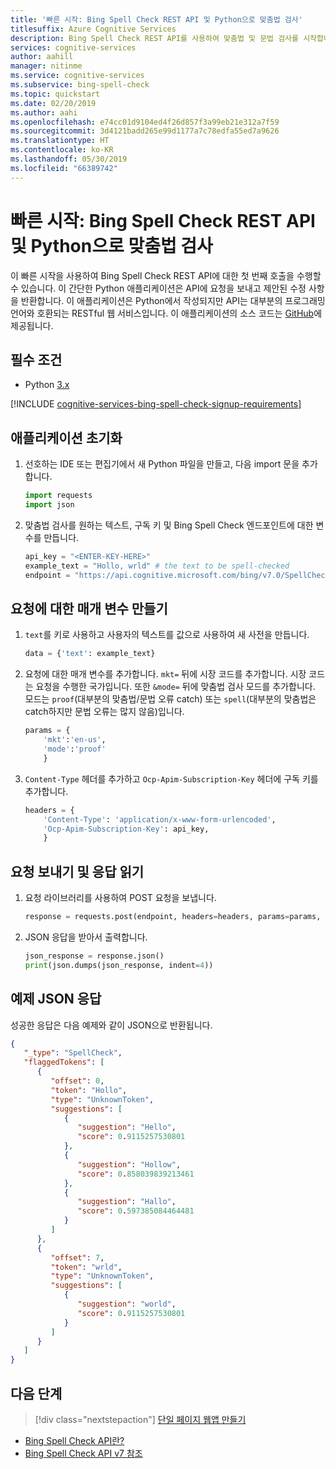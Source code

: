 ```yaml
---
title: '빠른 시작: Bing Spell Check REST API 및 Python으로 맞춤법 검사'
titlesuffix: Azure Cognitive Services
description: Bing Spell Check REST API를 사용하여 맞춤법 및 문법 검사를 시작합니다.
services: cognitive-services
author: aahill
manager: nitinme
ms.service: cognitive-services
ms.subservice: bing-spell-check
ms.topic: quickstart
ms.date: 02/20/2019
ms.author: aahi
ms.openlocfilehash: e74cc01d9104ed4f26d857f3a99eb21e312a7f59
ms.sourcegitcommit: 3d4121badd265e99d1177a7c78edfa55ed7a9626
ms.translationtype: HT
ms.contentlocale: ko-KR
ms.lasthandoff: 05/30/2019
ms.locfileid: "66389742"
---
```

# <a name="quickstart-check-spelling-with-the-bing-spell-check-rest-api-and-python"></a>빠른 시작: Bing Spell Check REST API 및 Python으로 맞춤법 검사

이 빠른 시작을 사용하여 Bing Spell Check REST API에 대한 첫 번째 호출을 수행할 수 있습니다. 이 간단한 Python 애플리케이션은 API에 요청을 보내고 제안된 수정 사항을 반환합니다. 이 애플리케이션은 Python에서 작성되지만 API는 대부분의 프로그래밍 언어와 호환되는 RESTful 웹 서비스입니다. 이 애플리케이션의 소스 코드는 [GitHub](https://github.com/Azure-Samples/cognitive-services-REST-api-samples/blob/master/python/Search/BingEntitySearchv7.py)에 제공됩니다.

## <a name="prerequisites"></a>필수 조건

* Python [3.x](https://www.python.org)

[!INCLUDE [cognitive-services-bing-spell-check-signup-requirements](../../../../includes/cognitive-services-bing-spell-check-signup-requirements.md)]

## <a name="initialize-the-application"></a>애플리케이션 초기화

1. 선호하는 IDE 또는 편집기에서 새 Python 파일을 만들고, 다음 import 문을 추가합니다.

   ```python
   import requests
   import json
   ```

2. 맞춤법 검사를 원하는 텍스트, 구독 키 및 Bing Spell Check 엔드포인트에 대한 변수를 만듭니다.

    ```python
    api_key = "<ENTER-KEY-HERE>"
    example_text = "Hollo, wrld" # the text to be spell-checked
    endpoint = "https://api.cognitive.microsoft.com/bing/v7.0/SpellCheck"
    ```

## <a name="create-the-parameters-for-the-request"></a>요청에 대한 매개 변수 만들기

1. `text`를 키로 사용하고 사용자의 텍스트를 값으로 사용하여 새 사전을 만듭니다.

    ```python
    data = {'text': example_text}
    ```

2. 요청에 대한 매개 변수를 추가합니다. `mkt=` 뒤에 시장 코드를 추가합니다. 시장 코드는 요청을 수행한 국가입니다. 또한 `&mode=` 뒤에 맞춤법 검사 모드를 추가합니다. 모드는 `proof`(대부분의 맞춤법/문법 오류 catch) 또는 `spell`(대부분의 맞춤법은 catch하지만 문법 오류는 많지 않음)입니다.

    ```python
    params = {
        'mkt':'en-us',
        'mode':'proof'
        }
    ```

3. `Content-Type` 헤더를 추가하고 `Ocp-Apim-Subscription-Key` 헤더에 구독 키를 추가합니다.

    ```python
    headers = {
        'Content-Type': 'application/x-www-form-urlencoded',
        'Ocp-Apim-Subscription-Key': api_key,
        }
    ```

## <a name="send-the-request-and-read-the-response"></a>요청 보내기 및 응답 읽기

1. 요청 라이브러리를 사용하여 POST 요청을 보냅니다.

    ```python
    response = requests.post(endpoint, headers=headers, params=params, data=data)
    ```

2. JSON 응답을 받아서 출력합니다.

    ```python
    json_response = response.json()
    print(json.dumps(json_response, indent=4))
    ```

## <a name="example-json-response"></a>예제 JSON 응답

성공한 응답은 다음 예제와 같이 JSON으로 반환됩니다.

```json
{
   "_type": "SpellCheck",
   "flaggedTokens": [
      {
         "offset": 0,
         "token": "Hollo",
         "type": "UnknownToken",
         "suggestions": [
            {
               "suggestion": "Hello",
               "score": 0.9115257530801
            },
            {
               "suggestion": "Hollow",
               "score": 0.858039839213461
            },
            {
               "suggestion": "Hallo",
               "score": 0.597385084464481
            }
         ]
      },
      {
         "offset": 7,
         "token": "wrld",
         "type": "UnknownToken",
         "suggestions": [
            {
               "suggestion": "world",
               "score": 0.9115257530801
            }
         ]
      }
   ]
}
```

## <a name="next-steps"></a>다음 단계

> [!div class="nextstepaction"]
> [단일 페이지 웹앱 만들기](../tutorials/spellcheck.md)

- [Bing Spell Check API란?](../overview.md)
- [Bing Spell Check API v7 참조](https://docs.microsoft.com/rest/api/cognitiveservices-bingsearch/bing-spell-check-api-v7-reference)
